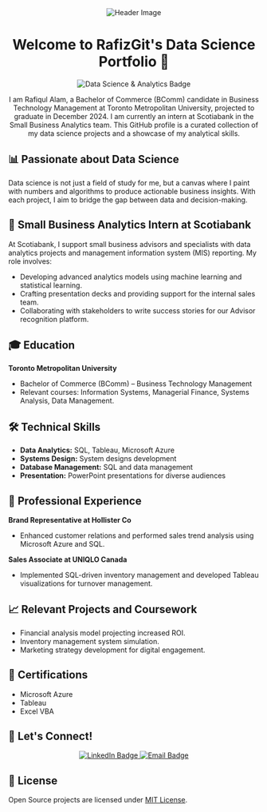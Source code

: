 <div align="center">
  <img src="URL-to-your-header-image" alt="Header Image" />

  # Welcome to RafizGit's Data Science Portfolio 👋
  <img src="https://img.shields.io/badge/Data%20Science-Portfolio-blue" alt="Data Science & Analytics Badge" />

  <p>
    I am Rafiqul Alam, a Bachelor of Commerce (BComm) candidate in Business Technology Management at Toronto Metropolitan University, projected to graduate in December 2024. I am currently an intern at Scotiabank in the Small Business Analytics team. This GitHub profile is a curated collection of my data science projects and a showcase of my analytical skills.
  </p>
</div>

## 📊 Passionate about Data Science
<p>Data science is not just a field of study for me, but a canvas where I paint with numbers and algorithms to produce actionable business insights. With each project, I aim to bridge the gap between data and decision-making.</p>

## 💼 Small Business Analytics Intern at Scotiabank
<p>At Scotiabank, I support small business advisors and specialists with data analytics projects and management information system (MIS) reporting. My role involves:</p>

<ul>
  <li>Developing advanced analytics models using machine learning and statistical learning.</li>
  <li>Crafting presentation decks and providing support for the internal sales team.</li>
  <li>Collaborating with stakeholders to write success stories for our Advisor recognition platform.</li>
</ul>

## 🎓 Education
<strong>Toronto Metropolitan University</strong>
<ul>
  <li>Bachelor of Commerce (BComm) – Business Technology Management</li>
  <li>Relevant courses: Information Systems, Managerial Finance, Systems Analysis, Data Management.</li>
</ul>

## 🛠 Technical Skills
<ul>
  <li><strong>Data Analytics:</strong> SQL, Tableau, Microsoft Azure</li>
  <li><strong>Systems Design:</strong> System designs development</li>
  <li><strong>Database Management:</strong> SQL and data management</li>
  <li><strong>Presentation:</strong> PowerPoint presentations for diverse audiences</li>
</ul>

## 👔 Professional Experience
<strong>Brand Representative at Hollister Co</strong>
<ul>
  <li>Enhanced customer relations and performed sales trend analysis using Microsoft Azure and SQL.</li>
</ul>

<strong>Sales Associate at UNIQLO Canada</strong>
<ul>
  <li>Implemented SQL-driven inventory management and developed Tableau visualizations for turnover management.</li>
</ul>

## 📈 Relevant Projects and Coursework
<ul>
  <li>Financial analysis model projecting increased ROI.</li>
  <li>Inventory management system simulation.</li>
  <li>Marketing strategy development for digital engagement.</li>
</ul>

## 📝 Certifications
<ul>
  <li>Microsoft Azure</li>
  <li>Tableau</li>
  <li>Excel VBA</li>
</ul>

## 🤝 Let's Connect!
<p align="center">
  <a href="https://www.linkedin.com/in/rafiqul-alam-80035620b/">
    <img src="https://img.shields.io/badge/LinkedIn-Rafiqul_Alam-blue?style=flat-square&logo=linkedin" alt="LinkedIn Badge" />
  </a>
  <a href="mailto:rafiqul.alam@torontomu.ca">
    <img src="https://img.shields.io/badge/Email-rafiqul.alam%40torontomu.ca-blue?style=flat-square&logo=gmail" alt="Email Badge" />
  </a>
</p>

## 📝 License
<p>Open Source projects are licensed under <a href="LICENSE.md">MIT License</a>.</p>

